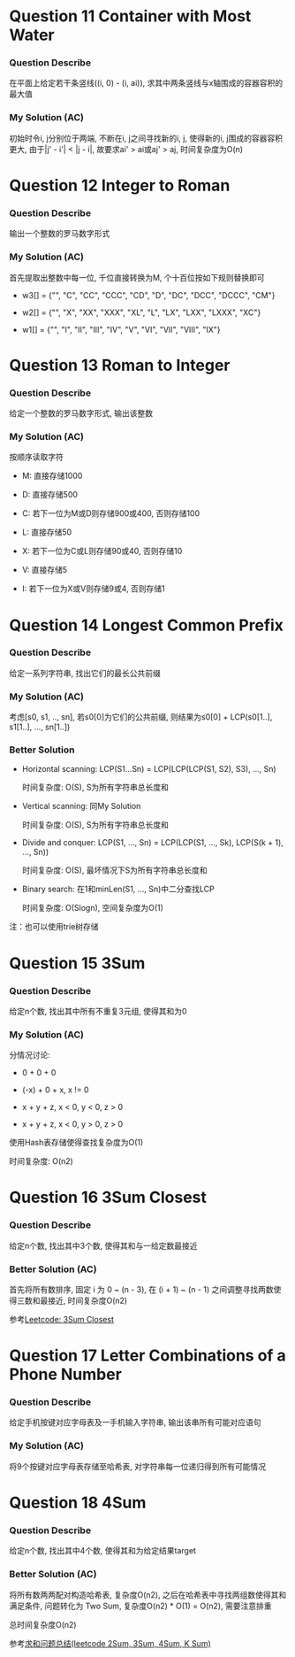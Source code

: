 # Question 11  Container with Most Water

### Question Describe

在平面上给定若干条竖线((i, 0) - (i, ai)), 求其中两条竖线与x轴围成的容器容积的最大值

### My Solution (AC)

初始时令i, j分别位于两端, 不断在i, j之间寻找新的i, j, 使得新的i, j围成的容器容积更大, 由于|j' - i'| < |j - i|, 故要求ai' > ai或aj' > aj, 时间复杂度为O(n)

# Question 12  Integer to Roman

### Question Describe

输出一个整数的罗马数字形式

### My Solution (AC)

首先提取出整数中每一位, 千位直接转换为M, 个十百位按如下规则替换即可

- w3[] = {"", "C", "CC", "CCC", "CD", "D", "DC", "DCC", "DCCC", "CM"}

- w2[] = {"", "X", "XX", "XXX", "XL", "L", "LX", "LXX", "LXXX", "XC"}

- w1[] = {"", "I", "II", "III", "IV", "V", "VI", "VII", "VIII", "IX"}

# Question 13  Roman to Integer

### Question Describe

给定一个整数的罗马数字形式, 输出该整数

### My Solution (AC)

按顺序读取字符

- M: 直接存储1000

- D: 直接存储500

- C: 若下一位为M或D则存储900或400, 否则存储100

- L: 直接存储50

- X: 若下一位为C或L则存储90或40, 否则存储10

- V: 直接存储5

- I: 若下一位为X或V则存储9或4, 否则存储1

# Question 14  Longest Common Prefix

### Question Describe

给定一系列字符串, 找出它们的最长公共前缀

### My Solution (AC)

考虑[s0, s1, .., sn], 若s0[0]为它们的公共前缀, 则结果为s0[0] + LCP(s0[1..], s1[1..], ..., sn[1..])

### Better Solution

- Horizontal scanning: LCP(S​1...S​n) = LCP(LCP(LCP(S​1, S2), S3), ..., Sn)

    时间复杂度: O(S), S为所有字符串总长度和

- Vertical scanning: 同My Solution

    时间复杂度: O(S), S为所有字符串总长度和

- Divide and conquer: LCP(S1, ..., Sn) = LCP(LCP(S1, ..., Sk), LCP(S(k + 1), ..., Sn))

    时间复杂度: O(S), 最坏情况下S为所有字符串总长度和

- Binary search: 在1和minLen(S1, ..., Sn)中二分查找LCP

    时间复杂度: O(Slogn), 空间复杂度为O(1)

注：也可以使用trie树存储

# Question 15  3Sum

### Question Describe

给定n个数, 找出其中所有不重复3元组, 使得其和为0

### My Solution (AC)

分情况讨论:

- 0 + 0 + 0

- (-x) + 0 + x, x != 0

- x + y + z, x < 0, y < 0, z > 0

- x + y + z, x < 0, y > 0, z > 0

使用Hash表存储使得查找复杂度为O(1)

时间复杂度: O(n2)

# Question 16 3Sum Closest

### Question Describe

给定n个数, 找出其中3个数, 使得其和与一给定数最接近

### Better Solution (AC)

首先将所有数排序, 固定 i 为 0 ~ (n - 3), 在 (i + 1) ~ (n - 1) 之间调整寻找两数使得三数和最接近, 时间复杂度O(n2)

参考[Leetcode: 3Sum Closest](http://blog.csdn.net/doc_sgl/article/details/12461893)

# Question 17 Letter Combinations of a Phone Number

### Question Describe

给定手机按键对应字母表及一手机输入字符串, 输出该串所有可能对应语句

### My Solution (AC)

将9个按键对应字母表存储至哈希表, 对字符串每一位递归得到所有可能情况

# Question 18 4Sum

### Question Describe

给定n个数, 找出其中4个数, 使得其和为给定结果target

### Better Solution (AC)

将所有数两两配对构造哈希表, 复杂度O(n2), 之后在哈希表中寻找两组数使得其和满足条件, 问题转化为 Two Sum, 复杂度O(n2) * O(1) = O(n2), 需要注意排重

总时间复杂度O(n2)

参考[求和问题总结(leetcode 2Sum, 3Sum, 4Sum, K Sum)](http://blog.csdn.net/doc_sgl/article/details/12462151)

